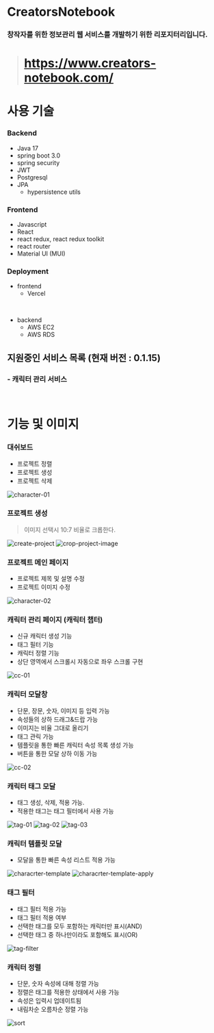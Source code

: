 # CreatorsNotebook
### 창작자를 위한 정보관리 웹 서비스를 개발하기 위한 리포지터리입니다.

> # https://www.creators-notebook.com/

# 사용 기술

### Backend

- Java 17
- spring boot 3.0
- spring security
- JWT
- Postgresql
- JPA
  - hypersistence utils

### Frontend

- Javascript
- React
- react redux, react redux toolkit
- react router
- Material UI (MUI)

### Deployment

- frontend 
  - Vercel

<br>

- backend
  - AWS EC2
  - AWS RDS

## 지원중인 서비스 목록 (현재 버전 : 0.1.15)
### - 캐릭터 관리 서비스

<br>

# 기능 및 이미지

### 대쉬보드
- 프로젝트 정렬
- 프로젝트 생성
- 프로젝트 삭제 

![character-01](./readme-images/character-01.png)

### 프로젝트 생성

> 이미지 선택시 10:7 비율로 크롭한다.

![create-project](./readme-images/create-project.png)
![crop-project-image](./readme-images/crop-project-image.png)

### 프로젝트 메인 페이지

- 프로젝트 제목 및 설명 수정
- 프로젝트 이미지 수정

![character-02](./readme-images/character-02.png)

### 캐릭터 관리 페이지 (캐릭터 챕터)

- 신규 캐릭터 생성 기능
- 태그 필터 기능
- 캐릭터 정렬 기능
- 상단 영역에서 스크롤시 자동으로 좌우 스크롤 구현

![cc-01](./readme-images/cc-01.png)

### 캐릭터 모달창

- 단문, 장문, 숫자, 이미지 등 입력 가능
- 속성들의 상하 드래그&드랍 가능
- 이미지는 비율 그대로 올리기 
- 태그 관릭 가능
- 템플릿을 통한 빠른 캐릭터 속성 목록 생성 가능
- 버튼을 통한 모달 상하 이동 가능

![cc-02](./readme-images/cc-02.png)

### 캐릭터 태그 모달

- 태그 생성, 삭제, 적용 가능. 
- 적용한 태그는 태그 필터에서 사용 가능

![tag-01](./readme-images/tags-01.png)
![tag-02](./readme-images/tags-02.png)
![tag-03](./readme-images/tags-03.png)

### 캐릭터 템플릿 모달

- 모달을 통한 빠른 속성 리스트 적용 가능

![characrter-template](./readme-images/character-template.png)
![characrter-template-apply](./readme-images/character-template-apply.png)

### 태그 필터

- 태그 필터 적용 가능 
- 태그 필터 적용 여부
- 선택한 태그를 모두 포함하는 캐릭터만 표시(AND)
- 선택한 태그 중 하나만이라도 포함해도 표시(OR)

![tag-filter](./readme-images/tag-filter.png)

### 캐릭터 정렬


- 단문, 숫자 속성에 대해 정렬 가능
- 정렬은 태그를 적용한 상태에서 사용 가능
- 속성은 입력시 업데이트됨
- 내림차순 오름차순 정렬 가능

![sort](./readme-images/sort-01.png)







